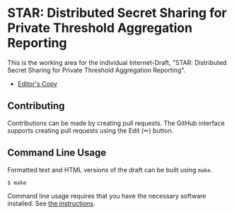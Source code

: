 # STAR: Distributed Secret Sharing for Private Threshold Aggregation Reporting

This is the working area for the individual Internet-Draft, "STAR: Distributed Secret Sharing for Private Threshold Aggregation Reporting".

* [Editor's Copy](https://ShivanKaul.github.io/star-spec/#go.draft-star.html)

## Contributing

Contributions can be made by creating pull requests.
The GitHub interface supports creating pull requests using the Edit (✏) button.


## Command Line Usage

Formatted text and HTML versions of the draft can be built using `make`.

```sh
$ make
```

Command line usage requires that you have the necessary software installed.  See
[the instructions](https://github.com/martinthomson/i-d-template/blob/main/doc/SETUP.md).

